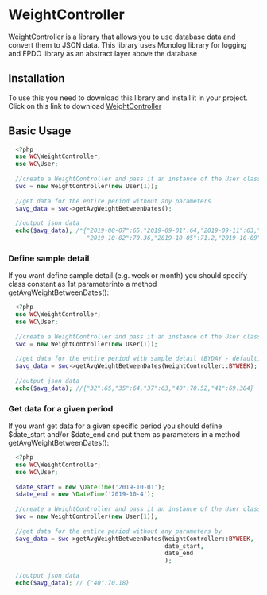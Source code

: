 # WeightController
  WeightController is a library that allows you to use database data and convert them to JSON data. This library uses Monolog library for logging and FPDO library 
as an abstract layer above the database
  
## Installation
  To use this you need to download this library and install it in your project. Сlick on this link to download [WeightController](https://github.com/KosolapovR/WeightController.git)
  
## Basic Usage
  ```php
    <?php
    use WC\WeightController;
    use WC\User;
    
    //create a WeightController and pass it an instance of the User class
    $wc = new WeightController(new User(1));
    
    //get data for the entire period without any parameters
    $avg_data = $wc->getAvgWeightВetweenDates();
        
    //output json data
    echo($avg_data); /*{"2019-08-07":65,"2019-09-01":64,"2019-09-11":63,"2019-10-01":70,
                        "2019-10-02":70.36,"2019-10-05":71.2,"2019-10-09":69.384}*/
  ```
### Define sample detail
If you want define sample detail (e.g. week or month) you should specify class constant as 1st parameterinto a method getAvgWeightВetweenDates():
  ```php
    <?php
    use WC\WeightController;
    use WC\User;
    
    //create a WeightController and pass it an instance of the User class
    $wc = new WeightController(new User(1));
    
    //get data for the entire period with sample detail (BYDAY - default, BYWEEK, BYMONTH):
    $avg_data = $wc->getAvgWeightВetweenDates(WeightController::BYWEEK);
   
    //output json data
    echo($avg_data); //{"32":65,"35":64,"37":63,"40":70.52,"41":69.384}
  ```
  
### Get data for a given period
If you want get data for a given specific period you should define $date_start and/or $date_end and put them as parameters in a method getAvgWeightВetweenDates():
  ```php
    <?php
    use WC\WeightController;
    use WC\User;
   
    $date_start = new \DateTime('2019-10-01');
    $date_end = new \DateTime('2019-10-4');
    
    //create a WeightController and pass it an instance of the User class
    $wc = new WeightController(new User(1));
    
    //get data for the entire period without any parameters by
    $avg_data = $wc->getAvgWeightВetweenDates(WeightController::BYWEEK,
                                              date_start,
                                              date_end
                                              );
        
    //output json data
    echo($avg_data); // {"40":70.18}
  ```
